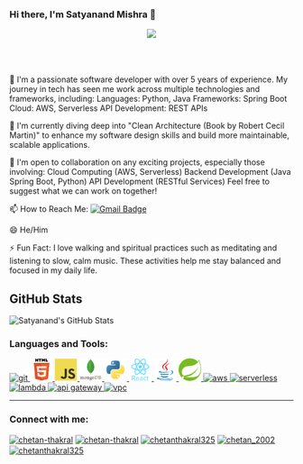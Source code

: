 ### Hi there, I'm Satyanand Mishra 👋 

<p align="center"><img src="https://www.iloveimg.com/download/v900wxfhhffpzAw59q1wql1rgd33tdymrllA08prgAcqgkq50jdz7A3y27wgn9b9v85x9yxtgA0h41cqx0ngwplwzgz7tp47An3x26Av1j60j9hnxvbpg57szf4rkbAhrlbj8h6sk9d905c2ncnh82507bh6q3y9td68mb5tdAwc1ygkctqq/4"></p>

<br>
<br>

👀 I'm a passionate software developer with over 5 years of experience. My journey in tech has seen me work across multiple technologies and frameworks, including:
    Languages: Python, Java
    Frameworks: Spring Boot
    Cloud: AWS, Serverless
    API Development: REST APIs

🌱 I'm currently diving deep into "Clean Architecture (Book by Robert Cecil Martin)" to enhance my software design skills and build more maintainable, scalable applications.

💞️ I'm open to collaboration on any exciting projects, especially those involving:
    Cloud Computing (AWS, Serverless)
    Backend Development (Java Spring Boot, Python)
    API Development (RESTful Services)
    Feel free to suggest what we can work on together!

📫 How to Reach Me: [![Gmail Badge](https://img.shields.io/badge/-Gmail-c14438?style=flat&logo=Gmail&logoColor=white&link=mailto:iamsatyanandmishra@gmail.com)](mailto:iamsatyanandmishra@gmail.com)

😄 He/Him

⚡ Fun Fact: I love walking and spiritual practices such as meditating and listening to slow, calm music. These activities help me stay balanced and focused in my daily life.

## GitHub Stats
![Satyanand's GitHub Stats](https://github-readme-stats.vercel.app/api?username=iamsatyanand&show_icons=true&theme=radical)

### Languages and Tools:

<p align="left"> 
    <a href="https://git-scm.com/" target="_blank"> <img src="https://www.vectorlogo.zone/logos/git-scm/git-scm-icon.svg" alt="git" width="40" height="40"/> </a>
    <a href="https://www.w3.org/html/" target="_blank"> <img src="https://raw.githubusercontent.com/devicons/devicon/master/icons/html5/html5-original-wordmark.svg" alt="html5" width="40" height="40"/> </a> 
    <a href="https://developer.mozilla.org/en-US/docs/Web/JavaScript" target="_blank"> <img src="https://raw.githubusercontent.com/devicons/devicon/master/icons/javascript/javascript-original.svg" alt="javascript" width="40" height="40"/> </a>
    <a href="https://www.mongodb.com/" target="_blank"> <img src="https://raw.githubusercontent.com/devicons/devicon/master/icons/mongodb/mongodb-original-wordmark.svg" alt="mongodb" width="40" height="40"/> </a>  
    <a href="https://www.python.org" target="_blank"> <img src="https://raw.githubusercontent.com/devicons/devicon/master/icons/python/python-original.svg" alt="python" width="40" height="40"/> </a> 
    <a href="https://reactjs.org/" target="_blank"> <img src="https://raw.githubusercontent.com/devicons/devicon/master/icons/react/react-original-wordmark.svg" alt="react" width="40" height="40"/> </a>

<a href="https://www.java.com" target="_blank">
  <img src="https://raw.githubusercontent.com/devicons/devicon/master/icons/java/java-original.svg" alt="java" width="40" height="40"/>
</a>
<a href="https://spring.io/projects/spring-boot" target="_blank">
  <img src="https://raw.githubusercontent.com/devicons/devicon/master/icons/spring/spring-original.svg" alt="springboot" width="40" height="40"/>
</a>
<a href="https://aws.amazon.com" target="_blank">
  <img src="https://upload.wikimedia.org/wikipedia/commons/9/93/Amazon_Web_Services_Logo.svg" alt="aws" width="40" height="40"/>
</a>
<a href="https://www.serverless.com" target="_blank">
  <img src="https://www.vectorlogo.zone/logos/serverless/serverless-icon.svg" alt="serverless" width="40" height="40"/>
</a>
<a href="https://aws.amazon.com/lambda/" target="_blank">
  <img src="https://icon.icepanel.io/AWS/svg/Compute/Lambda.svg" alt="lambda" width="40" height="40"/>
</a>
<a href="https://aws.amazon.com/api-gateway/" target="_blank">
  <img src="https://icon.icepanel.io/AWS/svg/App-Integration/API-Gateway.svg" alt="api gateway" width="40" height="40"/>
</a>
<a href="https://aws.amazon.com/vpc/" target="_blank">
  <img src="https://icon.icepanel.io/AWS/svg/Networking-Content-Delivery/Virtual-Private-Cloud.svg" alt="vpc" width="40" height="40"/>
</a>
</p>

---




<h3 align="left">Connect with me:</h3>
<p align="left">
<!-- <a href="[https://twitter.com/chetanthakral3](https://x.com/Satyanand65)" target="blank"><img align="center" src="https://raw.githubusercontent.com/rahuldkjain/github-profile-readme-generator/master/src/images/icons/Social/twitter.svg" alt="chetanthakral3" height="30" width="40" /></a> -->
<a href="https://www.linkedin.com/in/iamsatyanand/" target="blank"><img align="center" src="https://raw.githubusercontent.com/rahuldkjain/github-profile-readme-generator/master/src/images/icons/Social/linked-in-alt.svg" alt="chetan-thakral" height="30" width="40" /></a>
<a href="https://stackoverflow.com/users/26662400/iamsatyanand" target="blank"><img align="center" src="https://raw.githubusercontent.com/rahuldkjain/github-profile-readme-generator/master/src/images/icons/Social/stack-overflow.svg" alt="chetan-thakral" height="30" width="40" /></a>
<!-- <a href="https://instagram.com/iamsatyanand" target="blank"><img align="center" src="https://raw.githubusercontent.com/rahuldkjain/github-profile-readme-generator/master/src/images/icons/Social/instagram.svg" alt="chetan.thakral" height="30" width="40" /></a> -->
<!-- <a href="https://www.codechef.com/users/iamsatyanand" target="blank"><img align="center" src="https://cdn.jsdelivr.net/npm/simple-icons@3.1.0/icons/codechef.svg" alt="chetan_2002" height="30" width="40" /></a> -->
<a href="https://www.hackerrank.com/profile/IamSatyanand" target="blank"><img align="center" src="https://raw.githubusercontent.com/rahuldkjain/github-profile-readme-generator/master/src/images/icons/Social/hackerrank.svg" alt="chetanthakral325" height="30" width="40" /></a>
<!-- <a href="https://codeforces.com/profile/iamsatyanand" target="blank"><img align="center" src="https://cdn.jsdelivr.net/npm/simple-icons@3.0.1/icons/codeforces.svg" alt="chetan_2002" height="30" width="40" /></a> -->
<a href="https://www.leetcode.com/iamsatyanand/" target="blank"><img align="center" src="https://raw.githubusercontent.com/rahuldkjain/github-profile-readme-generator/master/src/images/icons/Social/leet-code.svg" alt="chetan_2002" height="30" width="40" /></a>
<a href="https://www.geeksforgeeks.org/user/satyanand/" target="blank"><img align="center" src="https://raw.githubusercontent.com/rahuldkjain/github-profile-readme-generator/master/src/images/icons/Social/geeks-for-geeks.svg" alt="chetanthakral325" height="30" width="40" /></a>
</p>


<!---
iamsatyanand/iamsatyanand is a ✨ special ✨ repository because its `README.md` (this file) appears on your GitHub profile.
You can click the Preview link to take a look at your changes.
--->
